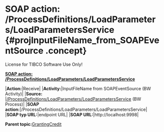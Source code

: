 # SOAP action: /ProcessDefinitions/LoadParameters/LoadParametersService {#projInputFileName_from_SOAPEventSource .concept}

License for TIBCO Software Use Only!

**[SOAP action: /ProcessDefinitions/LoadParameters/LoadParametersService](../msgs/dest_Id126.md)**

|**Action:**|Receive|
|**Activity:**|InputFileName from SOAPEventSource \(BW Activity\)|
|**Source:** |[/ProcessDefinitions/LoadParameters/LoadParametersService](../../../projects/GrantingCredit/ProcessDefinitions/LoadParameters/LoadParametersService.process.md) \(BW Process\)|
|**SOAP action:**|/ProcessDefinitions/LoadParameters/LoadParametersService|
|**SOAP typ URL:**|endpoint URL|
|**SOAP URL:**|http://localhost:9998|

**Parent topic:**[GrantingCredit](../../../crossref/dest/projs/GrantingCredit.md)

